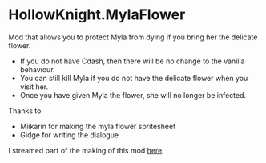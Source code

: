 # HollowKnight.MylaFlower

Mod that allows you to protect Myla from dying if you bring her the delicate flower.
- If you do not have Cdash, then there will be no change to the vanilla behaviour.
- You can still kill Myla if you do not have the delicate flower when you visit her.
- Once you have given Myla the flower, she will no longer be infected.

Thanks to
- Miikarin for making the myla flower spritesheet
- Gidge for writing the dialogue

I streamed part of the making of this mod [here](https://www.twitch.tv/videos/1288451117).
